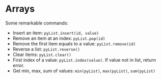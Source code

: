 # Arrays

Some remarkable commands:
 - Insert an item: `pyList.insert(id, value)`
 - Remove an item at an index: `pyList.pop(id)`
 - Remove the first item equals to a value: `pyList.remove(id)`
 - Reverse a list: `pyList.reverse()`
 - Clear items: `pyList.clear()`
 - First index of a value: `pyList.index(value)`. If value not in list, return error.
 - Get min, max, sum of values: `min(pyList)`, `max(pyList)`, `sum(pyList)`